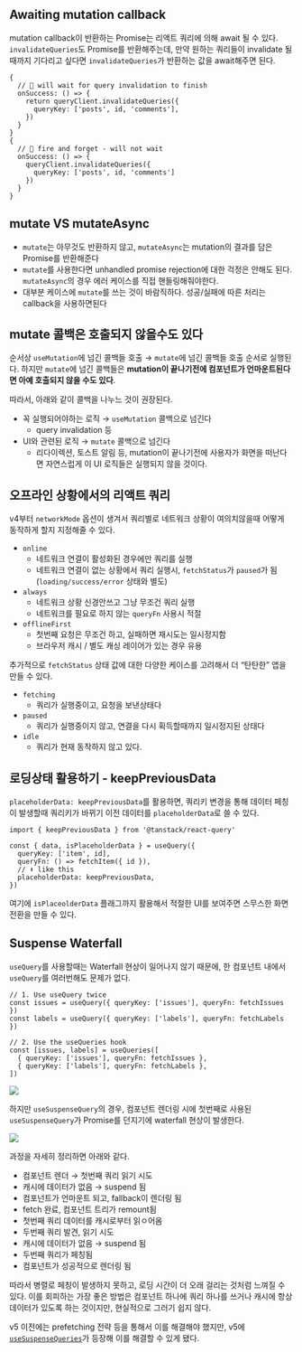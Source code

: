 ## Awaiting mutation callback

mutation callback이 반환하는 Promise는 리액트 쿼리에 의해 await 될 수 있다. `invalidateQueries`도 Promise를 반환해주는데, 만약 원하는 쿼리들이 invalidate 될 때까지 기다리고 싶다면 `invalidateQueries`가 반환하는 값을 await해주면 된다.

```tsx
{
  // 🎉 will wait for query invalidation to finish
  onSuccess: () => {
    return queryClient.invalidateQueries({
      queryKey: ['posts', id, 'comments'],
    })
  }
}
{
  // 🚀 fire and forget - will not wait
  onSuccess: () => {
    queryClient.invalidateQueries({
      queryKey: ['posts', id, 'comments']
    })
  }
}
```

## mutate VS mutateAsync

- `mutate`는 아무것도 반환하지 않고, `mutateAsync`는 mutation의 결과를 담은 Promise를 반환해준다
- `mutate`를 사용한다면 unhandled promise rejection에 대한 걱정은 안해도 된다. `mutateAsync`의 경우 에러 케이스를 직접 핸들링해줘야한다.
- 대부분 케이스에 `mutate`를 쓰는 것이 바람직하다. 성공/실패에 따른 처리는 callback을 사용하면된다

## mutate 콜백은 호출되지 않을수도 있다

순서상 `useMutation`에 넘긴 콜백들 호출 → `mutate`에 넘긴 콜백들 호출 순서로 실행된다. 하지만 `mutate`에 넘긴 콜백들은 **mutation이 끝나기전에 컴포넌트가 언마운트된다면 아예 호출되지 않을 수도 있다**.

따라서, 아래와 같이 콜백을 나누느 것이 권장된다.

- 꼭 실행되어야하는 로직 → `useMutation` 콜백으로 넘긴다
    - query invalidation 등
- UI와 관련된 로직 → `mutate` 콜백으로 넘긴다
    - 리다이렉션, 토스트 알림 등, mutation이 끝나기전에 사용자가 화면을 떠난다면 자연스럽게 이 UI 로직들은 실행되지 않을 것이다.

## 오프라인 상황에서의 리액트 쿼리

v4부터 `networkMode` 옵션이 생겨서 쿼리별로 네트워크 상황이 여의치않을때 어떻게 동작하게 할지 지정해줄 수 있다.

- `online`
    - 네트워크 연결이 활성화된 경우에만 쿼리를 실행
    - 네트워크 연결이 없는 상황에서 쿼리 실행시, `fetchStatus`가 `paused`가 됨 (`loading/success/error` 상태와 별도)
- `always`
    - 네트워크 상황 신경안쓰고 그냥 무조건 쿼리 실행
    - 네트워크를 필요로 하지 않는 `queryFn` 사용시 적절
- `offlineFirst`
    - 첫번째 요청은 무조건 하고, 실패하면 재시도는 일시정지함
    - 브라우저 캐시 / 별도 캐싱 레이어가 있는 경우 유용

추가적으로 `fetchStatus` 상태 값에 대한 다양한 케이스를 고려해서 더 “탄탄한” 앱을 만들 수 있다.

- `fetching`
    - 쿼리가 실행중이고, 요청을 보낸상태다
- `paused`
    - 쿼리가 실행중이지 않고, 연결을 다시 획득할때까지 일시정지된 상태다
- `idle`
    - 쿼리가 현재 동작하지 않고 있다.

## 로딩상태 활용하기 - keepPreviousData

`placeholderData: keepPreviousData`를 활용하면, 쿼리키 변경을 통해 데이터 페칭이 발생할때 쿼리키가 바뀌기 이전 데이터를 `placeholderData`로 쓸 수 있다.

```tsx
import { keepPreviousData } from '@tanstack/react-query'

const { data, isPlaceholderData } = useQuery({
  queryKey: ['item', id],
  queryFn: () => fetchItem({ id }),
  // ⬇️ like this️
  placeholderData: keepPreviousData,
})
```

여기에 `isPlaceolderData` 플래그까지 활용해서 적절한 UI를 보여주면 스무스한 화면전환을 만들 수 있다.

## Suspense Waterfall

`useQuery`를 사용할때는 Waterfall 현상이 일어나지 않기 때문에, 한 컴포넌트 내에서 `useQuery`를 여러번해도 문제가 없다.

```tsx
// 1. Use useQuery twice
const issues = useQuery({ queryKey: ['issues'], queryFn: fetchIssues })
const labels = useQuery({ queryKey: ['labels'], queryFn: fetchLabels })

// 2. Use the useQueries hook
const [issues, labels] = useQueries([
  { queryKey: ['issues'], queryFn: fetchIssues },
  { queryKey: ['labels'], queryFn: fetchLabels },
])
```

![](https://velog.velcdn.com/images/mskwon/post/4336fd5c-fe5a-425c-9202-64e5ea500871/image.png)

하지만 `useSuspenseQuery`의 경우, 컴포넌트 렌더링 시에 첫번째로 사용된 `useSuspenseQuery`가 Promise를 던지기에 waterfall 현상이 발생한다. 

![](https://velog.velcdn.com/images/mskwon/post/164ab71a-5220-4529-aa56-16dac981e767/image.png)


과정을 자세히 정리하면 아래와 같다.

- 컴포넌트 렌더 → 첫번째 쿼리 읽기 시도
- 캐시에 데이터가 없음 → suspend 됨
- 컴포넌트가 언마운트 되고, fallback이 렌더링 됨
- fetch 완료, 컴포넌트 트리가 remount됨
- 첫번째 쿼리 데이터를 캐시로부터 읽ㅇ어옴
- 두번째 쿼리 발견, 읽기 시도
- 캐시에 데이터가 없음 → suspend 됨
- 두번째 쿼리가 페칭됨
- 컴포넌트가 성공적으로 렌더링 됨

따라서 병렬로 페칭이 발생하지 못하고, 로딩 시간이 더 오래 걸리는 것처럼 느껴질 수 있다. 이를 회피하는 가장 좋은 방법은 컴포넌트 하나에 쿼리 하나를 쓰거나 캐시에 항상 데이터가 있도록 하는 것이지만, 현실적으로 그러기 쉽지 않다.

v5 이전에는 prefetching 전략 등을 통해서 이를 해결해야 했지만, v5에 [`useSuspenseQueries`](https://tanstack.com/query/latest/docs/framework/react/reference/useSuspenseQueries)가 등장해 이를 해결할 수 있게 됐다.